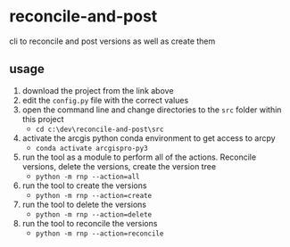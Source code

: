 # reconcile-and-post

cli to reconcile and post versions as well as create them

## usage

1. download the project from the link above
1. edit the `config.py` file with the correct values
1. open the command line and change directories to the `src` folder within this project
   - `cd c:\dev\reconcile-and-post\src`
1. activate the arcgis python conda environment to get access to arcpy
   - `conda activate arcgispro-py3`
1. run the tool as a module to perform all of the actions. Reconcile versions, delete the versions, create the version tree
   - `python -m rnp --action=all`
1. run the tool to create the versions
   - `python -m rnp --action=create`
1. run the tool to delete the versions
   - `python -m rnp --action=delete`
1. run the tool to reconcile the versions
   - `python -m rnp --action=reconcile`
